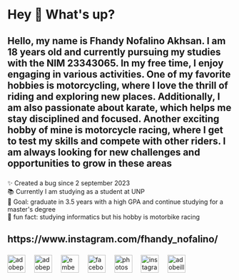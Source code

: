 <h1 align="left">Hey 👋 What's up?</h1>

###

<p align="left"></p>

###

<h2 align="left">Hello, my name is Fhandy Nofalino Akhsan. I am 18 years old and currently pursuing my studies with the NIM 23343065. In my free time, I enjoy engaging in various activities. One of my favorite hobbies is motorcycling, where I love the thrill of riding and exploring new places. Additionally, I am also passionate about karate, which helps me stay disciplined and focused. Another exciting hobby of mine is motorcycle racing, where I get to test my skills and compete with other riders. I am always looking for new challenges and opportunities to grow in these areas</h2>

###

<p align="left">✨ Created a bug since 2 september 2023<br>📚 Currently I am studying as a student at UNP<br>🎯 Goal: graduate in 3.5 years with a high GPA and continue studying for a master's degree<br>🎲 fun fact: studying informatics but his hobby is motorbike racing</p>

###

<h2 align="left">https://www.instagram.com/fhandy_nofalino/</h2>

###

<div align="left">
  <img src="https://skillicons.dev/icons?i=pr" height="40" alt="adobepremierepro logo"  />
  <img width="12" />
  <img src="https://skillicons.dev/icons?i=ps" height="40" alt="adobephotoshop logo"  />
  <img width="12" />
  <img src="https://cdn.jsdelivr.net/gh/devicons/devicon/icons/embeddedc/embeddedc-original.svg" height="40" alt="embeddedc logo"  />
  <img width="12" />
  <img src="https://cdn.jsdelivr.net/gh/devicons/devicon/icons/facebook/facebook-original.svg" height="40" alt="facebook logo"  />
  <img width="12" />
  <img src="https://cdn.jsdelivr.net/gh/devicons/devicon/icons/photoshop/photoshop-plain.svg" height="40" alt="photoshop logo"  />
  <img width="12" />
  <img src="https://cdn.simpleicons.org/instagram/E4405F" height="40" alt="instagram logo"  />
  <img width="12" />
  <img src="https://skillicons.dev/icons?i=ai" height="40" alt="adobeillustrator logo"  />
</div>

###

